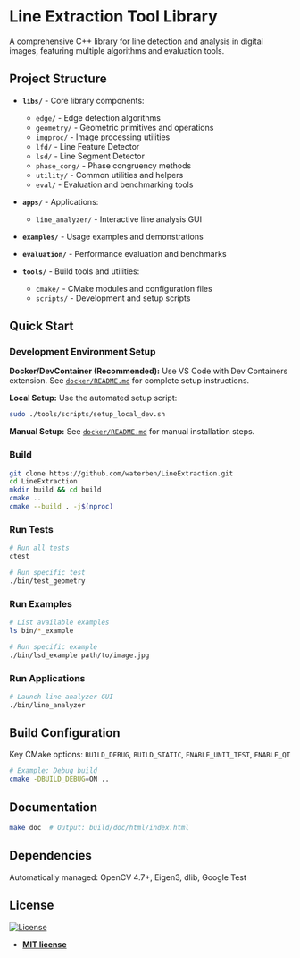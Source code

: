 # Line Extraction Tool Library

A comprehensive C++ library for line detection and analysis in digital images, featuring multiple algorithms and evaluation tools.

## Project Structure

- **`libs/`** - Core library components:
  - `edge/` - Edge detection algorithms
  - `geometry/` - Geometric primitives and operations
  - `imgproc/` - Image processing utilities
  - `lfd/` - Line Feature Detector
  - `lsd/` - Line Segment Detector
  - `phase_cong/` - Phase congruency methods
  - `utility/` - Common utilities and helpers
  - `eval/` - Evaluation and benchmarking tools

- **`apps/`** - Applications:
  - `line_analyzer/` - Interactive line analysis GUI

- **`examples/`** - Usage examples and demonstrations
- **`evaluation/`** - Performance evaluation and benchmarks
- **`tools/`** - Build tools and utilities:
  - `cmake/` - CMake modules and configuration files
  - `scripts/` - Development and setup scripts

## Quick Start

### Development Environment Setup

**Docker/DevContainer (Recommended):** Use VS Code with Dev Containers extension. See [`docker/README.md`](docker/README.md) for complete setup instructions.

**Local Setup:** Use the automated setup script:
```bash
sudo ./tools/scripts/setup_local_dev.sh
```

**Manual Setup:** See [`docker/README.md`](docker/README.md) for manual installation steps.

### Build

```bash
git clone https://github.com/waterben/LineExtraction.git
cd LineExtraction
mkdir build && cd build
cmake ..
cmake --build . -j$(nproc)
```

### Run Tests

```bash
# Run all tests
ctest

# Run specific test
./bin/test_geometry
```

### Run Examples

```bash
# List available examples
ls bin/*_example

# Run specific example
./bin/lsd_example path/to/image.jpg
```

### Run Applications

```bash
# Launch line analyzer GUI
./bin/line_analyzer
```

## Build Configuration

Key CMake options: `BUILD_DEBUG`, `BUILD_STATIC`, `ENABLE_UNIT_TEST`, `ENABLE_QT`

```bash
# Example: Debug build
cmake -DBUILD_DEBUG=ON ..
```

## Documentation

```bash
make doc  # Output: build/doc/html/index.html
```

## Dependencies

Automatically managed: OpenCV 4.7+, Eigen3, dlib, Google Test

## License

[![License](http://img.shields.io/:license-mit-blue.svg?style=flat-square)](http://badges.mit-license.org)

- **[MIT license](http://opensource.org/licenses/mit-license.php)**
